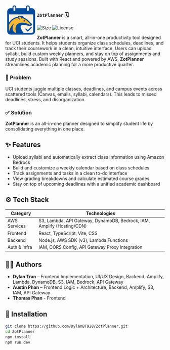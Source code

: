 <img src="./src/assets/logo.svg" width="100px" align="left">

### `ZotPlanner` 🗓️

![Size](https://img.shields.io/github/repo-size/DylanBT928/ZotPlanner)
![License](https://img.shields.io/github/license/DylanBT928/ZotPlanner)

**ZotPlanner** is a smart, all-in-one productivity tool designed for UCI students. It helps students organize class schedules, deadlines, and track their coursework in a clean, intuitive interface. Users can upload syllabi, build custom weekly planners, and stay on top of assignments and study sessions. Built with React and powered by AWS, **ZotPlanner** streamlines academic planning for a more productive quarter.

### 🚨 Problem

UCI students juggle multiple classes, deadlines, and campus events across scattered tools (Canvas, emails, syllabi, calendars). This leads to missed deadlines, stress, and disorganization.

### ✅ Solution

**ZotPlanner** is an all-in-one planner designed to simplify student life by consolidating everything in one place.

## ✨ Features

- Upload syllabi and automatically extract class information using Amazon Bedrock
- Build and customize a weekly calendar based on class schedules
- Track assignments and tasks in a clean to-do interface
- View grading breakdowns and calculate estimated course grades
- Stay on top of upcoming deadlines with a unified academic dashboard

## ⚙️ Tech Stack

| Category     | Technologies                                                           |
| ------------ | ---------------------------------------------------------------------- |
| AWS Services | S3, Lambda, API Gateway, DynamoDB, Bedrock, IAM, Amplify (Hosting/CDN) |
| Frontend     | React, TypeScript, Vite, CSS                                           |
| Backend      | Node.js, AWS SDK (v3), Lambda Functions                                |
| Auth & Infra | IAM, CORS Config, API Gateway Proxy Integration                        |

## 🧑‍💻 Authors

- **Dylan Tran** – Frontend Implementation, UI/UX Design, Backend, Amplify, Lambda, DynamoDB, S3, IAM, Bedrock, API Gateway
- **Austin Phan** – Frontend Logic + Architecture, Backend, Amplify, S3, IAM, API Gateway
- **Thomas Phan** - Frontend

## 🚀 Installation

```bash
git clone https://github.com/DylanBT928/ZotPlanner.git
cd ZotPlanner
npm install
npm run dev
```
